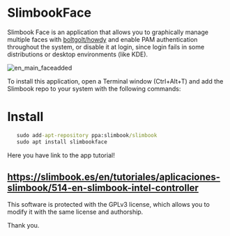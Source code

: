 # SlimbookFace

Slimbook Face is an application that allows you to graphically manage multiple faces with [boltgolt/howdy](https://github.com/boltgolt/howdy) and enable PAM authentication throughout the system, or disable it at login, since login fails in some distributions or desktop environments (like KDE).

![en_main_faceadded](https://user-images.githubusercontent.com/18195266/123270336-1db43e00-d500-11eb-9172-fb91dd9b5050.png)

To install this application, open a Terminal window (Ctrl+Alt+T) and add the Slimbook repo to your system with the following commands:

# Install
```bat
   sudo add-apt-repository ppa:slimbook/slimbook
   sudo apt install slimbookface
```



Here you have link to the app tutorial!

https://slimbook.es/en/tutoriales/aplicaciones-slimbook/514-en-slimbook-intel-controller
--

This software is protected with the GPLv3 license, which allows you to modify it with the same license and authorship. 

Thank you.
